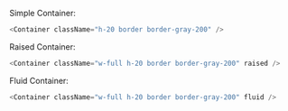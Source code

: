Simple Container:

```js
<Container className="h-20 border border-gray-200" />
```

Raised Container:

```js
<Container className="w-full h-20 border border-gray-200" raised />
```


Fluid Container:

```js
<Container className="w-full h-20 border border-gray-200" fluid />
```
